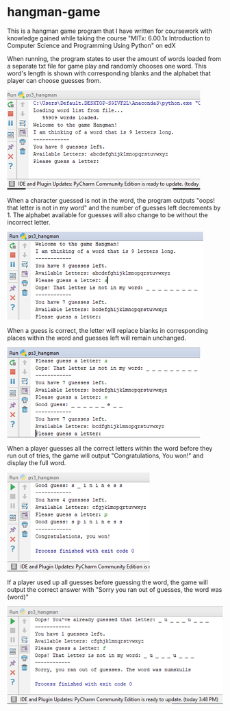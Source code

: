 # hangman-game
This is a hangman game program that I have written for coursework with knowledge gained while taking the course "MITx: 6.00.1x Introduction to Computer Science and Programming Using Python" on edX

When running, the program states to user the amount of words loaded from a separate txt file for game play and randomly chooses one word.  This word's length is shown with corresponding blanks and the alphabet that player can choose guesses from.  

![hamgman game output when executed](https://github.com/citrusapple/hangman-game/blob/master/gamescreenshot.PNG)

When a character guessed is not in the word, the program outputs "oops! that letter is not in my word" and the number of guesses left decrements by 1.  The alphabet available for guesses will also change to be without the incorrect letter.

![hangman game output for incorrect guesses](https://github.com/citrusapple/hangman-game/blob/master/gamescreenshot2.PNG)

When a guess is correct, the letter will replace blanks in corresponding places within the word and guesses left will remain unchanged.

![hangman game output for correct guesses](https://github.com/citrusapple/hangman-game/blob/master/gamescreenshot3.PNG)

When a player guesses all the correct letters within the word before they run out of tries, the game will output "Congratulations, You won!" and display the full word.

![hangman game winning output](https://github.com/citrusapple/hangman-game/blob/master/gamescreenshot4.PNG)

If a player used up all guesses before guessing the word, the game will output the correct answer with "Sorry you ran out of guesses, the word was (word)"

![hangman game losing output](https://github.com/citrusapple/hangman-game/blob/master/gamescreenshot5.PNG)
